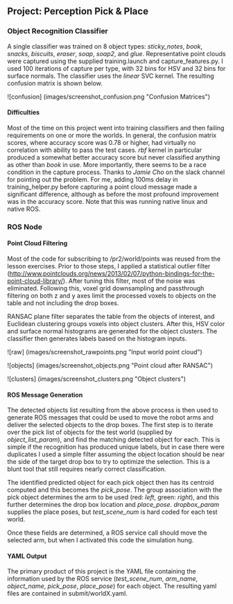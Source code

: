 ## Project: Perception Pick & Place

### Object Recognition Classifier

A single classifier was trained on 8 object types:  *sticky_notes*, *book*, *snacks*, *biscuits*, *eraser*, *soap*, *soap2*, and *glue*.  Representative point clouds were captured using the supplied training.launch and capture_features.py.  I used 100 iterations of capture per type, with 32 bins for HSV and 32 bins for surface normals.  The classifier uses the *linear* SVC kernel.  The resulting confusion matrix is shown below.

![confusion] (images/screenshot_confusion.png "Confusion Matrices")

#### Difficulties

Most of the time on this project went into training classifiers and then failing requirements on one or more the worlds.  In general, the confusion matrix scores, where accuracy score was 0.78 or higher, had virtually no correlation with ability to pass the test cases.  *rbf* kernel in particular produced a somewhat better accuracy score but never classified anything as other than *book* in use.  More importantly, there seems to be a race condition in the capture process.  Thanks to *Jamie Cho* on the slack channel for pointing out the problem.  For me, adding 100ms delay in training_helper.py before capturing a point cloud message made a significant difference, although as before the most profound improvement was in the accuracy score.  Note that this was running native linux and native ROS.

### ROS Node

#### Point Cloud Filtering

Most of the code for subscribing to /pr2/world/points was reused from the lesson exercises.  Prior to those steps, I applied a statistical outlier filter (http://www.pointclouds.org/news/2013/02/07/python-bindings-for-the-point-cloud-library/).  After tuning this filter, most of the noise was eliminated.  Following this, voxel grid downsampling and passthrough filtering on both z and y axes limit the processed voxels to objects on the table and not including the drop boxes.

RANSAC plane filter separates the table from the objects of interest, and Euclidean clustering groups voxels into object clusters.  After this, HSV color and surface normal histograms are generated for the object clusters.  The classifier then generates labels based on the histogram inputs.


![raw] (images/screenshot_rawpoints.png "Input world point cloud")


![objects] (images/screenshot_objects.png "Point cloud after RANSAC")


![clusters] (images/screenshot_clusters.png "Object clusters")


#### ROS Message Generation

The detected objects list resulting from the above process is then used to generate ROS messages that could be used to move the robot arms and deliver the selected objects to the drop boxes.  The first step is to iterate over the pick list of objects for the test world (supplied by *object_list_param*), and find the matching detected object for each.  This is simple if the recognition has produced unique labels, but in case there were duplicates I used a simple filter assuming the object location should be near the side of the target drop box to try to optimize the selection.  This is a blunt tool that still requires nearly correct classification.

The identified predicted object for each pick object then has its centroid computed and this becomes the *pick_pose*.  The group association with the pick object determines the arm to be used (red: *left*, green: *right*), and this further determines the drop box location and *place_pose*.  *dropbox_param* supplies the place poses, but *test_scene_num* is hard coded for each test world.

Once these fields are determined, a ROS service call should move the selected arm, but when I activated this code the simulation hung.

#### YAML Output

The primary product of this project is the YAML file containing the information used by the ROS service (*test_scene_num*, *arm_name*, *object_name*, *pick_pose*, *place_pose*) for each object.  The resulting yaml files are contained in submit/worldX.yaml.








